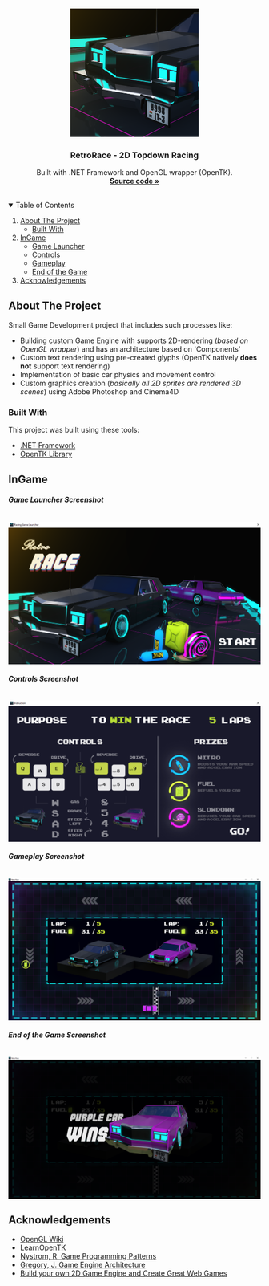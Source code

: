 <br />
<p align="center">
  <a href="https://github.com/othneildrew/Best-README-Template">
    <img src="readme-resources/icon32.png" alt="RetroRace icon" width="256" height="256">
  </a>

  <h3 align="center">RetroRace - 2D Topdown Racing</h3>
  <p align="center">
    Built with .NET Framework and OpenGL wrapper (OpenTK).
    <br />
    <a href="https://github.com/StasAndreich/RetroRace-Net-OpenTK-Game/tree/master/RacingGame2D"><strong>Source code »</strong></a>
  </p>
</p>

<br />

<details open="open">
  <summary>Table of Contents</summary>
  <ol>
    <li>
      <a href="#about-the-project">About The Project</a>
      <ul>
        <li><a href="#built-with">Built With</a></li>
      </ul>
    </li>
    <li>
      <a href="#ingame">InGame</a>
      <ul>
        <li><a href="#game-launcher-screenshot">Game Launcher</a></li>
        <li><a href="#controls-screenshot">Controls</a></li>
        <li><a href="#gameplay-screenshot">Gameplay</a></li>
        <li><a href="#end-of-the-game-screenshot">End of the Game</a></li>
      </ul>
    </li>
    <li><a href="#acknowledgements">Acknowledgements</a></li>
  </ol>
</details>

## About The Project
Small Game Development project that includes such processes like:
* Building custom Game Engine with supports 2D-rendering (*based on OpenGL wrapper*) and has an architecture based on 'Components'
* Custom text rendering using pre-created glyphs (OpenTK natively **does not** support text rendering)
* Implementation of basic car physics and movement control
* Custom graphics creation (*basically all 2D sprites are rendered 3D scenes*) using Adobe Photoshop and Cinema4D

### Built With
This project was built using these tools:
* [.NET Framework](https://dotnet.microsoft.com/download/dotnet-framework)
* [OpenTK Library](https://opentk.net/)

## InGame
#### *Game Launcher Screenshot*
<br />
<img align="center" alt="Game Launcher" src="readme-resources/launcher-screenshot.png" />

#### *Controls Screenshot*
<br />
<img align="center" alt="Controls" src="readme-resources/controls-screenshot.png" />

#### *Gameplay Screenshot*
<br />
<img align="center" alt="Gameplay" src="readme-resources/ingame-screenshot.png" />

#### *End of the Game Screenshot*
<br />
<img align="center" alt="End of the Game" src="readme-resources/endofthegame-screenshot.png" />

## Acknowledgements
* [OpenGL Wiki](https://www.khronos.org/opengl/wiki/)
* [LearnOpenTK](https://opentk.net/learn/index.html)
* [Nystrom, R. Game Programming Patterns](https://www.amazon.com/Game-Programming-Patterns-Robert-Nystrom/dp/0990582906)
* [Gregory, J. Game Engine Architecture](https://www.amazon.com/Engine-Architecture-Third-Jason-Gregory/dp/1138035459)
* [Build your own 2D Game Engine and Create Great Web Games](https://www.amazon.com/Build-Engine-Create-Great-Games/dp/1484209532)
